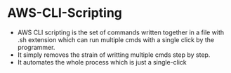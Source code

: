 # AWS-CLI-Scripting
- AWS CLI scripting is the set of commands written together in a file with .sh extension which can run multiple cmds with a single click by the programmer.
- It simply removes the strain of writting multiple cmds step by step.
- It automates the whole process which is just a single-click
